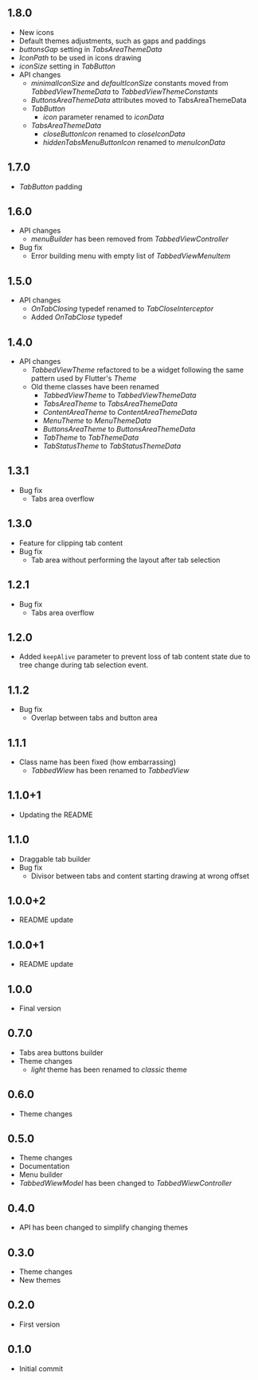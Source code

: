## 1.8.0

* New icons
* Default themes adjustments, such as gaps and paddings
* *buttonsGap* setting in *TabsAreaThemeData*
* *IconPath* to be used in icons drawing
* *iconSize* setting in *TabButton*
* API changes
  * *minimalIconSize* and *defaultIconSize* constants moved from *TabbedViewThemeData* to *TabbedViewThemeConstants*
  * *ButtonsAreaThemeData* attributes moved to TabsAreaThemeData
  * *TabButton*
    * *icon* parameter renamed to *iconData*
  * *TabsAreaThemeData*
    * *closeButtonIcon* renamed to *closeIconData*
    * *hiddenTabsMenuButtonIcon* renamed to *menuIconData*

## 1.7.0

* *TabButton* padding

## 1.6.0

* API changes
  * *menuBuilder* has been removed from *TabbedViewController*
* Bug fix
  * Error building menu with empty list of *TabbedViewMenuItem*

## 1.5.0

* API changes
  * *OnTabClosing* typedef renamed to *TabCloseInterceptor*
  * Added *OnTabClose* typedef

## 1.4.0

* API changes
  * *TabbedViewTheme* refactored to be a widget following the same pattern used by Flutter's *Theme*
  * Old theme classes have been renamed
    * *TabbedViewTheme* to *TabbedViewThemeData*
    * *TabsAreaTheme* to *TabsAreaThemeData*
    * *ContentAreaTheme* to *ContentAreaThemeData*
    * *MenuTheme* to *MenuThemeData*
    * *ButtonsAreaTheme* to *ButtonsAreaThemeData*
    * *TabTheme* to *TabThemeData*
    * *TabStatusTheme* to *TabStatusThemeData*

## 1.3.1

* Bug fix
  * Tabs area overflow

## 1.3.0

* Feature for clipping tab content
* Bug fix
  * Tab area without performing the layout after tab selection

## 1.2.1

* Bug fix
  * Tabs area overflow

## 1.2.0

* Added `keepAlive` parameter to prevent loss of tab content state due to tree change during tab selection event.

## 1.1.2

* Bug fix
  * Overlap between tabs and button area

## 1.1.1

* Class name has been fixed (how embarrassing)
  * *TabbedWiew* has been renamed to *TabbedView*
  
## 1.1.0+1

* Updating the README

## 1.1.0

* Draggable tab builder
* Bug fix
  * Divisor between tabs and content starting drawing at wrong offset

## 1.0.0+2

* README update

## 1.0.0+1

* README update

## 1.0.0

* Final version

## 0.7.0

* Tabs area buttons builder
* Theme changes
  * *light* theme has been renamed to *classic* theme

## 0.6.0

* Theme changes

## 0.5.0

* Theme changes
* Documentation
* Menu builder
* *TabbedWiewModel* has been changed to *TabbedWiewController*

## 0.4.0

* API has been changed to simplify changing themes

## 0.3.0

* Theme changes
* New themes

## 0.2.0

* First version

## 0.1.0

* Initial commit